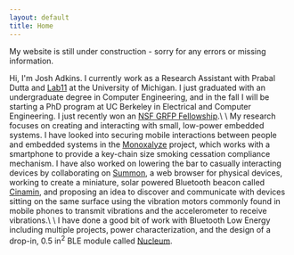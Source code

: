 ```yaml
---
layout: default
title: Home
---
```


My website is still under construction - sorry for any errors or missing information.

Hi, I'm Josh Adkins. I currently work as a Research Assistant with 
Prabal Dutta and [Lab11](http://lab11.eecs.umich.edu) at the 
University of Michigan. I just graduated with an undergraduate
degree in Computer Engineering, and in the fall I will be starting
a PhD program at UC Berkeley in Electrical and Computer Engineering. I
just recently won an [NSF GRFP Fellowship](https://www.nsfgrfp.org).\\
\\
My research focuses on creating and interacting with small, low-power
embedded systems. I have looked into securing mobile interactions between people
and embedded systems in the [Monoxalyze](http://github.com/lab11/monoxalyze) project, 
which works with a smartphone 
to provide a key-chain size smoking cessation compliance mechanism. I have
also worked on lowering the bar to casually interacting devices by collaborating
on [Summon](http://github.com/lab11/summon), 
a web browser for physical devices, working to create
a miniature, solar powered Bluetooth beacon called [Cinamin](http://github.com/lab11/cinamin-beacon), 
and proposing
an idea to discover and communicate with devices sitting on the same surface
using the vibration motors commonly found in mobile phones to transmit vibrations
and the accelerometer to receive vibrations.\\
\\
I have done a good bit of work with Bluetooth Low Energy including
multiple projects, power characterization, and the design of a drop-in, 
0.5 in<sup>2</sup> BLE module called [Nucleum](http://github.com/lab11/nucleum). 

